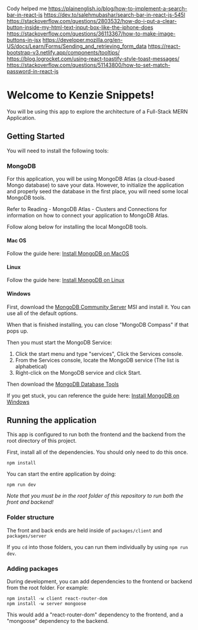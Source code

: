 Cody helped me
https://plainenglish.io/blog/how-to-implement-a-search-bar-in-react-js
https://dev.to/salehmubashar/search-bar-in-react-js-545l
https://stackoverflow.com/questions/2803532/how-do-i-put-a-clear-button-inside-my-html-text-input-box-like-the-iphone-does
https://stackoverflow.com/questions/36113367/how-to-make-image-buttons-in-jsx
https://developer.mozilla.org/en-US/docs/Learn/Forms/Sending_and_retrieving_form_data
https://react-bootstrap-v3.netlify.app/components/tooltips/
https://blog.logrocket.com/using-react-toastify-style-toast-messages/
https://stackoverflow.com/questions/51143800/how-to-set-match-password-in-react-js

# Welcome to Kenzie Snippets!

You will be using this app to explore the architecture of a Full-Stack MERN Application.

## Getting Started

You will need to install the following tools:

### MongoDB

For this application, you will be using MongoDB Atlas (a cloud-based Mongo database) to save your data. However, to initialize the application and properly seed the database in the first place, you will need some local MongoDB tools.

Refer to Reading - MongoDB Atlas - Clusters and Connections for information on how to connect your application to MongoDB Atlas.

Follow along below for installing the local MongoDB tools.

#### Mac OS

Follow the guide here: [Install MongoDB on MacOS](https://docs.mongodb.com/manual/tutorial/install-mongodb-on-os-x/)

#### Linux

Follow the guide here: [Install MongoDB on Linux](https://docs.mongodb.com/manual/administration/install-on-linux/)

#### Windows

First, download the [MongoDB Community Server](https://fastdl.mongodb.org/windows/mongodb-windows-x86_64-4.4.6-signed.msi) MSI and install it. You can use all of the default options.

When that is finished installing, you can close "MongoDB Compass" if that pops up.

Then you must start the MongoDB Service:

1. Click the start menu and type "services", Click the Services console.
2. From the Services console, locate the MongoDB service (The list is alphabetical)
3. Right-click on the MongoDB service and click Start.

Then download the [MongoDB Database Tools](https://fastdl.mongodb.org/tools/db/mongodb-database-tools-windows-x86_64-100.3.1.msi)

If you get stuck, you can reference the guide here: [Install MongoDB on Windows](https://docs.mongodb.com/manual/tutorial/install-mongodb-on-windows/)

## Running the application

This app is configured to run both the frontend and the backend from the root directory of this project.

First, install all of the dependencies. You should only need to do this once.

```
npm install
```

You can start the entire application by doing:

```
npm run dev
```

_Note that you must be in the root folder of this repository to run both the front and backend!_

### Folder structure

The front and back ends are held inside of `packages/client` and `packages/server`

If you `cd` into those folders, you can run them individually by using `npm run dev`.

### Adding packages

During development, you can add dependencies to the frontend or backend from the root folder. For example:

```
npm install -w client react-router-dom
npm install -w server mongoose
```

This would add a "react-router-dom" dependency to the frontend, and a "mongoose" dependency to the backend.
